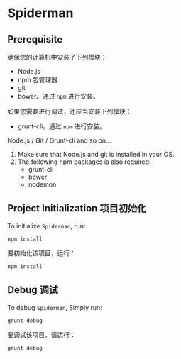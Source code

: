 # Spiderman


## Prerequisite

确保您的计算机中安装了下列模块：

* Node.js
* npm 包管理器
* git
* bower。通过 `npm` 进行安装。

如果您需要进行调试，还应当安装下列模块：

* grunt-cli。通过 `npm` 进行安装。

Node.js / Git / Grunt-cli and so on...

1. Make sure that Node.js and git is installed in your OS.
2. The following npm packages is also required:
   - grunt-cli
   - bower
   - nodemon

## Project Initialization 项目初始化

To initialize `Spiderman`, run:

    npm install

要初始化该项目，运行：

    npm install

## Debug 调试

To debug `Spiderman`, Simply run:

    grunt debug

要调试该项目，请运行：

    grunt debug
